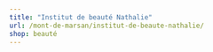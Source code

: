```yaml
---
title: "Institut de beauté Nathalie"
url: /mont-de-marsan/institut-de-beaute-nathalie/
shop: beauté
---
```

